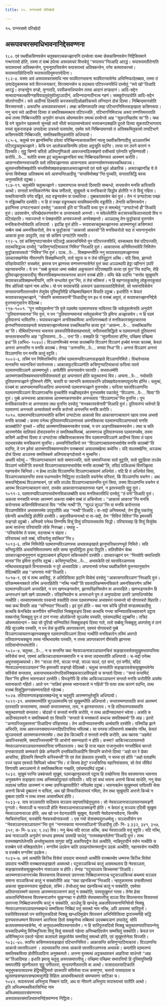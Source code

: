 ```yaml
---
title: १५. पन्‍नरसमो परिच्छेदो

---
```

१५. पन्‍नरसमो परिच्छेदो  


## अरूपावचरसमाधिभावनानिद्देसवण्णना

९८०. एवं पथवीकसिणवसेन चतुक्‍कपञ्‍चकज्झानानि दस्सेत्वा यस्मा सेसकसिणवसेन निद्दिसियमाने गन्थगारवो होति, तस्मा तं सब्बं ठपेत्वा अरूपावचरं विभावेतुं ‘‘रूपारूप’’न्तिआदि आरद्धं। रूपारूपमतीतेनाति रूपारूपभवं अतिक्‍कन्तेन, पुनानूपपत्तिवसेन रूपारूपभवं अतिक्‍कन्तेन, पगेव कामावचरभवं। रूपारूपादिवेदिनाति रूपारूपादिभूमन्तरवेदिना।  
९८२-४. यस्मा अयं अरूपावचरसमाधि नाम रूपविरागभावना रूपविरागवसेनेव अभिनिप्फादेतब्बाव, तस्मा तं उप्पादेतुकामस्स रूपे विरज्‍जनाकारं, विरत्तमानसेन च तदत्थाय पटिपज्‍जनविधिं दस्सेतुं ‘‘रूपे खो’’तिआदि आरद्धं। दण्डनट्ठेन दण्डो, मुग्गरादि, परपीळनाधिप्पायेन तस्स आदानं दण्डादानं। आदि-सद्देन सत्थादानकलहविग्गहविवादतुवंतुवंपेसुञ्‍ञादीनं, अदिन्‍नादानादीनञ्‍च गहणं। चक्खुरोगादयोति आदि-सद्देन सोतरोगादीनं। रूपे आदीनवं दिस्वाति करजरूपादिओळारिकरूपे तन्‍निदानं दोसं दिस्वा। निब्बिन्दमानसोति विरत्तमानसो। अरूपन्ति अरूपावचरभावनं। तम्हा कसिणरूपाति तम्हा पटिभागनिमित्तसङ्खाता कसिणरूपा। ननु चायं रूपे आदीनवं दिस्वा तं समतिक्‍कमत्थाय पटिपज्‍जति , पटिभागनिमित्तञ्‍च अरूपं पण्णत्तिमत्तत्ताति कथं तस्मा निब्बिज्‍जतीति अनुयोगं सन्धाय ओपम्मवसेन तमत्थं दस्सेन्तो आह ‘‘सूकराभिहतोव सा’’ति। यथा हि वने सूकरेन पहतमत्तो सुनखो ततो भीतो रूपदस्सनवेलायं भत्तपचनउक्खलिं दूरतो दिस्वा सूकरपटिभागताय तस्सं सूकरासङ्कं उप्पादेत्वा उत्रस्तो पलायतेव, एवमेव रूपे निब्बिन्दमानसो तं अतिक्‍कमितुकामो तप्पटिभागे कसिणरूपेपि निब्बिज्‍जति, समतिक्‍कमितुकामोति अधिप्पायो।  
९८५-६. चतुत्थे पन झानस्मिन्ति ठपेत्वा परिच्छिन्‍नाकासकसिणं नवसु पथवीकसिणादीसु अञ्‍ञतरस्मिं पटिलद्धचतुत्थज्झाने। केचि पन आलोककसिणम्पि ठपेत्वा अट्ठसूति वदन्ति। तस्स पन ठपने कारणं न दिस्सति। सुट्ठु चिण्णो चरितो अतिप्पगुणिकतो आवज्‍जनादिलक्खणो वसीभावो एतेनाति सुचिण्णवसी। करोति…पे॰… यतोति यस्मा इदं चतुत्थज्झानचित्तं मया निब्बिन्दकसिणरूपं आरम्मणं करोति। आसन्‍नसोमनस्सञ्‍चाति यतो ततियज्झानस्स आसन्‍नताय आसन्‍नसोमनस्सपच्‍चत्थिकञ्‍च। थूलसन्तविमोक्खतोति सन्तविमोक्खसङ्खातअरूपज्झानतो एतं यतो थूलं ओळारिकं। अरूपज्झानञ्हि ये ते सन्ता विमोक्खा अतिक्‍कम्म रूपे आरुप्पन्तिआदीसु ‘‘सन्तविमोक्ख’’न्ति वुच्‍चति, सन्ततासिद्धि चस्स अनुस्सतितो दट्ठब्बा।  
९८७-९१. चतुत्थेति चतुत्थज्झाने। पठमारुप्पञ्‍च सन्ततो दिस्वाति सम्बन्धो, सन्तवसेन मनसि करित्वाति अत्थो। सन्ततो मनसिकरणेनेव चेत्थ पणीततो, सुखुमतो च मनसिकारो सिद्धोव होतीति न ते विसुं गहिता। पत्थरित्वानाति पगेव वड्ढितं, तदा वड्ढनवसेन वा पत्थरित्वा। पुब्बकालवसेन चेतं वुत्तं। तेन नं उग्घाटेत्वा पच्छा न वड्ढितब्बन्ति दस्सेति। न हि तं पच्छा वड्ढनत्थाय वायमियमानम्पि वड्ढतीति। तेनाति कसिणरूपेन।  
इदानिस्स उग्घाटनाकारं दस्सेतुं ‘‘आकासो इति वा’’तिआदिं वत्वा पुन तं समत्थेतुं ‘‘उग्घाटेन्तो ही’’तिआदि वुत्तं। उदयवसेन, परिच्छेदफरणवसेन च अन्ताभावतो अनन्तो। न संवेल्‍लेतीति कटसारककिलञ्‍जादयो विय न पटिसंहरति। नावज्‍जन्तो न पेक्खन्तोति अनावज्‍जन्तो अनपेक्खन्तो। अञ्‍ञदत्थु तेन फुट्ठोकासं वुत्तनयेन मनसिकरोन्तोयेवाति अधिप्पायो । इदञ्हि वुत्तं होति – रूपावचरचतुत्थज्झानस्स आरम्मणभूतं कसिणरूपं सब्बेन सब्बं अमनसिकरोतो, तेन च फुट्ठोकासं ‘‘आकासो आकासो’’ति मनसिकरोतो यदा तं भावनानुभावेन आकासं हुत्वा उपट्ठाति, तदा सो कसिणं उग्घाटेति नामाति।  
९९२-५. एवं कसिणुग्घाटनवसेन पटिलद्धे आकासनिमित्ते पुन पटिपज्‍जनविधिं, यस्सत्थाय येसं पटिपज्‍जति, तदत्थसिद्धञ्‍च दस्सेतुं ‘‘कसिणुग्घाटिमाकासं निमित्त’’न्तिआदि वुत्तं। आकासस्स अनिमित्तभावेपि निमित्तेन फुट्ठोकासभावतो ‘‘निमित्त’’न्ति वुत्तं। पञ्‍च…पे॰… विक्खम्भन्तीति ननु रूपावचरपठमज्झानस्स उपचारक्खणेयेव नीवरणानि विक्खम्भितानि, ततो पट्ठाय च न तेसं परियुट्ठानं अत्थि। यदि सिया, झानतो परिहायेय्याति? सच्‍चमेतं, इमस्स पन झानस्स वण्णभणनवसेनेतं वुत्तं यथा अञ्‍ञत्थापि हेट्ठा पहीनानं उपरि पहानवचनन्ति। ये पन ‘‘सब्बे कुसला धम्मा सब्बेसं अकुसलानं पटिपक्खाति कत्वा एवं वुत्त’’न्ति वदन्ति, तेहि दुतियज्झानूपचारादीसु नीवरणविक्खम्भनावचनस्स कारणं वत्तब्बं होति। यम्पि चेके वदन्ति ‘‘सन्तेव सुखुमानि रूपावचरअविक्खम्भनीयानि, तानि सन्धायेतं वुत्त’’न्ति, तं तेसं मतिमत्तं। न हि महग्गतकुसलेसु लोकुत्तरकुसलं विय ओधिसो पहानं नाम अत्थि। यो पन रूपावचरेहि अरूपानं उळारफलतादिविसेसो, सो भावनाविसेसेन सन्ततरप्पणीततरभावेन तेसुयेव पुरिमपुरिमेहि पच्छिमपच्छिमानं वियाति दट्ठब्बं। इधापीति न केवलं रूपावचरचतुत्थज्झाने, ‘‘सेसानि कामावचरानी’’तिआदीसु पन इध यं वत्तब्बं अवुत्तं, तं रूपावचरज्झाननिद्देसे वुत्तनयानुसारेन वेदितब्बं।  
९९७-१००१. ‘‘पुन भावेतुकामेना’’ति वुत्ते पठममेव पठमारुप्पस्स भावितत्ता किं भावेतुकामेनाति अनुयोगे ‘‘दुतियारुप्पमानस’’न्ति वुत्तं, न पन ‘‘दुतियारुप्पमानसं भावेतुकामेना’’ति इमिना अज्झासयेन। न हि पठमं दुतियारुप्पं भावितन्ति। रूपावचरज्झानं अनतिक्‍कमित्वा अनधिगन्तब्बतो तं मनसिकारसमुदाचारस्स हानभागियभावावहनतो रूपावचरज्झानमेतस्स पच्‍चत्थिकन्ति कत्वा वुत्तं ‘‘आसन्‍न…पे॰… पच्‍चत्थिकन्ति चा’’ति। वीथिपटिपन्‍नाय भावनाय उपरूपरिविसेसावहभावतो, पणीतभावसिद्धितो च पठमारुप्पतो दुतियारुप्पं सन्ततरसभावन्ति आह ‘‘दुतियारुप्प…पे॰… पना’’ति। वक्खति हि ‘‘सुपणीततरा होन्ति, पच्छिमा पच्छिमा इधा’’ति (अभिध॰ १०४०)। विञ्‍ञाणमिच्‍चेवं मनसा कातब्बन्ति विञ्‍ञाणं विञ्‍ञाणं इच्‍चेवं मनसा कातब्बं, केवलं अनन्तं अनन्तन्ति न मनसि कातब्बं। तेनाह ‘‘अनन्तन्ति…पे॰… मनसा निधा’’ति। अनन्तं विञ्‍ञाणं अनन्तं विञ्‍ञाणन्ति पन मनसि कातुं वट्टति।  
१००२-६. तस्मिं पन निमित्तस्मिन्ति तस्मिं पठमारुप्पविञ्‍ञाणसङ्खाते विञ्‍ञाणनिमित्ते। विचारेन्तस्स मानसन्ति भावनाचित्तं पवत्तेन्तस्स। आकासफुटविञ्‍ञाणेति कसिणुग्घाटिमाकासं फरित्वा पवत्ते पठमारुप्पविञ्‍ञाणे आरम्मणभूते। अप्पेतीति अप्पनावसेन पवत्तति। सभावधम्मेपि आरम्मणसमतिक्‍कमभावनाविसेसभावतो इदं अप्पनापत्तं होति चतुत्थारुप्पं विय। अप्पना…पे॰… नयोवाति दुतियारुप्पज्झाने पुरिमभागे तीणि, चत्तारि वा जवनानि कामावचरानि उपेक्खावेदनासम्पयुत्तानेव होन्ति। चतुत्थं, पञ्‍चमं वा आरुप्पमानसन्तिआदिना अप्पनानयो पठमारुप्पज्झाने वुत्तनयोव। फरित्वा पवत्तविञ्‍ञाणन्ति पठमारुप्पविञ्‍ञाणं विञ्‍ञाणञ्‍चन्ति वुच्‍चतीति रुळ्हीसद्दवसेन वुत्तभावमेव पकासेतुं ‘‘विञ्‍ञाणा…पे॰… सिया’’ति वुत्तं। पुब्बे अनन्तस्स आकासस्स आरम्मणकरणवसेन अनन्तताय ‘‘विञ्‍ञाणञ्‍च’’न्ति वुत्तन्ति। पुन मनसिकारवसेन वा अनन्तताय तथा वुत्तन्ति दस्सेतुं ‘‘मनक्‍कारवसेनापी’’तिआदि वुत्तं। दुतियारुप्पं भावेन्तो हि पठमारुप्पं अनन्ततो अनवसेसतो मनसि करोन्तो अनन्तन्ति मनसि करोति।  
१०१०. पठमारुप्पविञ्‍ञाणाभावोति कसिणं उग्घाटेत्वा आकासो विय आकासानञ्‍चायतनं पहाय तस्स अभावो मनसि कातब्बो। कस्मा पनेत्थ दुतियारुप्पविञ्‍ञाणाभावं अमनसिकत्वा पठमारुप्पविञ्‍ञाणाभावो मनसि कातब्बोति? वुच्‍चते – तयिदं आरम्मणातिक्‍कमनवसेन पत्तब्बं, न पन अङ्गातिक्‍कमनवसेन। तथा च सति आरम्मणेयेव सातिसयं दोसदस्सनेन तं समतिक्‍कमितब्बं, आरम्मणञ्‍च दुतियारुप्पस्स पठमारुप्पमेव, तस्मा कसिणे आदीनवं दिस्वा तं उग्घाटेत्वा तब्बिवित्ताकासस्स विय पठमारुप्पविञ्‍ञाणे आदीनवं दिस्वा तं पहाय तदभावस्सेव मनसिकरणं युत्तन्ति। अभयगिरिवासिनो पन ‘‘विञ्‍ञाणञ्‍चायतनाभावोयेव मनसि कातब्बो’’ति वदन्ति, ते पन इमेसं आरम्मणातिक्‍कमनवसेन पत्तब्बभावं असल्‍लक्खेत्वा कथेन्ति। यदि सल्‍लक्खेन्ति, अञ्‍ञत्थ दोसं दिस्वा अञ्‍ञस्स समतिक्‍कमे अतिप्पसङ्गदोसतो न मुच्‍चन्ति।  
अथापि वदेय्युं – ‘‘विञ्‍ञाणञ्‍चायतनं सतो समापज्‍जति, सतो समापज्‍जित्वा सतो वुट्ठाति, सतो वुट्ठहित्वा तञ्‍ञेव विञ्‍ञाणं भावेती’ति वचनतो विञ्‍ञाणञ्‍चायतनाभावोयेव मनसि कातब्बो’’ति, तयिदं पाळिअत्थं विरुज्झित्वा गहणवसेन चिन्तितं। न हेत्थ तञ्‍ञेव विञ्‍ञाणन्ति विञ्‍ञाणञ्‍चायतनं अधिप्पेतं। यदि हि तं अधिप्पेतं सिया, विञ्‍ञाणञ्‍चायतनन्ति तस्स पधानभावेन निद्दिट्ठत्ता तञ्‍ञेवाति वचनेनेव परियत्तं, किं विञ्‍ञाणन्ति वचनेन। अथ सरूपनिद्देसत्थं विञ्‍ञाणवचनं, एवं सति तञ्‍ञेव विञ्‍ञाणञ्‍चायतनन्ति वुत्तं सिया, तस्मा विञ्‍ञाणन्ति वचनेन यं आरब्भ विञ्‍ञाणञ्‍चायतनं पवत्तं, तस्सेव आकासानञ्‍चायतनस्स गहणं, न इतरस्साति सुट्ठु वुत्तं।  
१०११-२. पठमारुप्पविञ्‍ञाणाभावोमनसिकातब्बोति वत्वा मनसिकारविधिं दस्सेतुं ‘‘तं पना’’तिआदि वुत्तं। अकत्वा मनसाति मनसा आरम्मणं अकत्वा सब्बेन सब्बं तं अचिन्तेत्वा। ‘‘आकासं आकास’’न्ति मनसि करोन्तस्स कसिणविवित्ताकासं विय ‘‘नत्थि नत्थी’’ति, ‘‘सुञ्‍ञं सुञ्‍ञ’’न्ति वा मनसि करोन्तस्स विञ्‍ञाणविवित्तं अभावमत्तमेव उपट्ठातीति आह ‘‘नत्थी’’तिआदि। वा-सद्दो अनियमत्थो, तेन द्वीसु पकारेसु एकेनपि अत्थसिद्धि होतीति दस्सेति। अवुत्तविकप्पनत्थो वा वा-सद्दो, तेन ‘‘विवित्तं विवित्त’’न्ति इमस्सपि सङ्गहो दट्ठब्बो। अनियमो पनेत्थ तिण्णम्पि विसुं विसुं परियायभावतोव सिद्धो। परियायसद्दा हि विसुं विसुंयेव अत्थं साधेन्ता परियायाति लोके निरुळ्हा। यथाहु –  
‘‘परियायेनेव ते यस्मा, वदन्तत्थं न संहता।  
परियायत्थं ततो सब्बं, परियायेसु ववत्थित’’न्ति॥  
१०१३-६. तस्मिं निमित्तेति पठमारुप्पविञ्‍ञाणस्स अभावसङ्खाते झानुप्पत्तिकारणभूते निमित्ते। सति सन्तिट्ठतीति अभावनिमित्तारम्मणा सति सम्मा सुप्पतिट्ठिता हुत्वा तिट्ठति। सतिसीसेन चेत्थ उपचारज्झानानुगुणानं सद्धापञ्‍चमानं इन्द्रियानं सकिच्‍चयोगं दस्सेति। उपचारज्झानं पन ‘‘भिय्योपि समाधियति मानस’’न्ति इमिना वुत्तन्ति दट्ठब्बं। कसिणुग्घाटिमा…पे॰… अभावकेति एवं पवत्तविञ्‍ञाणस्स नत्थिभावसङ्खाते विनासाभावके न पुरे अभावादिके। अप्पनानयो पनेत्थ पथवीकसिणे वुत्तनयानुसारेन वेदितब्बोति आह ‘‘अप्पनाय नयो’’तिआदि।  
१०१७-९. एवं यं तत्थ अवसिट्ठं, तं अतिदिसित्वा इदानि विसेसं दस्सेतुं ‘‘आकासगतविञ्‍ञाण’’न्तिआदि वुत्तं। परिकम्ममनक्‍कारे तस्मिं अन्तरहितेति ‘‘नत्थि नत्थी’’ति पवत्तपरिकम्ममनसिकारे अमनसिकरणेन अस्मिं पठमारुप्पविञ्‍ञाणे अन्तरहिते, न पन खणभङ्गवसेन, झानपरिहानिवसेन वा अन्तरहिते। खणभङ्गवसेन हि अन्तरधानं खणे खणे उपलब्भति। परिहानिवसेन च अन्तरधाने पुन तं अनुप्पादेत्वा उत्तरि ञाणाधिगमोयेव नत्थीति। तस्सापगममत्तंव पस्सन्तो वसतीति तस्स पठमारुप्पस्स अभावमत्तं पस्सन्तो सो योगावचरो विहरति। यथा कथं वियाति आह ‘‘सन्‍निपात’’न्तिआदि। इदं वुत्तं होति – यथा नाम कोचि पुरिसो मण्डलमाळादीसु कत्थचि केनचिदेव करणीयेन सन्‍निपतितं भिक्खुसङ्घं दिस्वा कत्थचि गन्त्वा सन्‍निपातकिच्‍चावसाने उट्ठाय पक्‍कन्तेसु भिक्खूसु पुन तं ठानं गन्त्वा ओलोकेन्तो सुञ्‍ञमेव पस्सति, एवंसम्पदमिदं दट्ठब्बन्ति। तत्रिदं ओपम्मसंसन्दनं – यथा सो पुरिसो सन्‍निपतितं भिक्खुसङ्घं दिस्वा गतो, ततो सब्बेसु भिक्खूसु अपगतेसु तं ठानं तेहि सुञ्‍ञमेव पस्सति, न पन तेसं कुतोचि अपगतकारणं, एवमयं योगावचरो पुब्बे विञ्‍ञाणञ्‍चायतनज्झानचक्खुना पठमारुप्पविञ्‍ञाणं दिस्वा नत्थीति मनसिकारेन तस्मिं अपगते ततियारुप्पचक्खुना तस्स नत्थिभावमेव पस्सति, न तस्स अपगतकारणं वीमंसति झानस्स तादिसाभोगाभावतोति।  
१०२०-४. चतुत्था…पे॰… न च सन्तन्ति यथा नेवसञ्‍ञानासञ्‍ञायतनचित्तं सङ्खारावसेससुखुमभावप्पत्तिया सविसेसं सन्तं, एवमयं आकिञ्‍चञ्‍ञायतनसमापत्ति न च सन्ता तदभावतोति अधिप्पायो। च-सद्दो पनेत्थ अवुत्तसमुच्‍चयत्थो। तेन ‘‘सञ्‍ञा रोगो, सञ्‍ञा गण्डो, सञ्‍ञा सल्‍लं, एतं सन्तं, एतं पणीतं, यदिदं नेवसञ्‍ञानासञ्‍ञायतन’’न्ति इमस्सपि सङ्गहो वेदितब्बो। चतुत्थं सन्ततोति सङ्खारावसेससुखुमभावेनेव सविसेसं सन्तताय, असन्तभावकररोगादिसरिक्खकसञ्‍ञाविरहतो च सन्ततो दिस्वा। ‘‘सन्तं सन्तमिदं चित्त’’न्ति इमिना भावनाकारं दस्सेति। विभङ्गेपि हि तंयेव आकिञ्‍चञ्‍ञायतनं सन्ततो मनसि करोतीति अयमेव भावनाकारो गहितो। अपरे पन ‘‘पाळियं इमस्स भावनाकारो न गहितो’’ति वत्वा तत्थ कारणं वदन्ति, तत्थ वत्तब्बं विसुद्धिमग्गसंवण्णनादितो गहेतब्बं।  
१०२७. ततियारुप्पसङ्खातक्खन्धेसु च चतूसुपि आरम्मणभूतेसूति अधिप्पायो।  
१०२९-३१. अभावमत्तम्पीति सुञ्‍ञतमत्तम्पि एवं सुखुमम्पीति अधिप्पायो। सन्तारम्मणतायाति सन्तं आरम्मणं एतस्साति सन्तारम्मणा, तब्भावो सन्तारम्मणता, ताय, न झानसन्तताय। न हि ततियारुप्पसमापत्ति चतुत्थारुप्पतो सन्ततरा। चोदको यं सन्ततो मनसि करोति, न तत्थ आदीनवदस्सनं भवेय्य। असति च आदीनवदस्सने न समतिक्‍कमो एव सियाति ‘‘सन्ततो चे मनक्‍कारो कथञ्‍च समतिक्‍कमो’’ति आह। इतरो ‘‘अनापज्‍जितुकामत्ता’’तिआदिना परिहारमाह। तेन आदीनवदस्सनम्पि अत्थेवाति दस्सेति। यस्मिञ्हि झाने अभिरति, तत्थ आवज्‍जनसमापज्‍जनादिपटिपत्तिया भवितब्बं। सा पनस्स ततियारुप्पे सब्बसोव नत्थि, केवलं सुञ्‍ञभावतो आरम्मणकरणमत्तमेव। तथा हेस किञ्‍चापि तं सन्ततो मनसि करोति, अथ ख्वस्स ‘‘अहमेतं आवज्‍जिस्सामि, समापज्‍जिस्सामी’’ति आभोगो समन्‍नाहारो न होति। कस्मा? आकिञ्‍चञ्‍ञायतनतो नेवसञ्‍ञानासञ्‍ञायतनसमापत्तिया पणीततरताय। यथा हि राजा महता राजानुभावेन नगरवीथियं चरन्तो दन्तकारादयो कम्मकारे छेके अनेकानि दन्तविकतिआदीनि सिप्पानि करोन्ते दिस्वा ‘‘अहो वत रे छेका आचरिया, ईदिसानि सिप्पानि करिस्सन्ती’’ति एवं तेसं छेकताय तुस्सति, न चस्स एवं होति ‘‘अहो वताहम्पि रज्‍जं पहाय एवरूपो सिप्पिको भवेय्य’’न्ति। तं किस्स हेतु? रज्‍जसिरिया महानिसंसताय, सो तेसं जीवितं तिणायपि अमञ्‍ञमानो ते समतिक्‍कमित्वा गच्छति, एवंसम्पदमिदं दट्ठब्बं।  
१०३२. सुखुमं परन्ति उक्‍कंसतो सुखुमं, पठमज्झानूपचारतो पट्ठाय हि तच्छेन्तिया विय पवत्तमानाय भावनाय अनुक्‍कमेन सङ्खारा तत्थ अन्तिमकोट्ठासतं पापिताति। यदि एवं कथं भावना अत्तनो किच्‍चं साधेति, ननु चेसा तदवत्थं पापिता आरम्मणं न सम्मा उपनिज्झायतीति? नयिदमेव दट्ठब्बं। भावनाबलेन सुखुमभावं पापितापि चेसा अत्तनो किच्‍चे दुब्बलत्तं न पापिता, अथ खो विप्फारिकताभावं गमिता, तेन तथा सुखुमापि अत्तनो किच्‍चे न दुब्बला एवाति न तत्थ तस्सा असामत्थियं होति।  
१०३३-४. याय सञ्‍ञायाति यादिसाय सञ्‍ञाय सद्दप्पवत्तिहेतुभूताय। सो नेवसञ्‍ञानासञ्‍ञायतनसमङ्गी पुग्गलो। नेवसञ्‍ञी च नासञ्‍ञी होति नेवसञ्‍ञानासञ्‍ञासमङ्गी होति। न केवलं तु सञ्‍ञाव एदिसी सुखुमा नेवसञ्‍ञानासञ्‍ञा होति, अथ खो पन वेदनादयोपि सुखुमा, वेदनापि नेववेदनानावेदना, चित्तम्पि नेवचित्तंनाचित्तं, फस्सोपि नेवफस्सोनाफस्सो । एस नयो सेससम्पयुत्तधम्मेसु। सञ्‍ञासीसेन पन ‘‘नेवसञ्‍ञानासञ्‍ञायतन’’न्ति वुत्तं ‘‘नानत्तकाया नानत्तसञ्‍ञिनो’’तिआदीसु (दी॰ नि॰ ३.३३२, ३४१, ३५७, ३५९; अ॰ नि॰ ७.४४; ९.२४) विय। ननु चेत्थ यदि सञ्‍ञा अत्थि, कथं नेवसञ्‍ञाति वत्तुं वट्टति। यदि नत्थि, कथं नासञ्‍ञाति अनुयोगं सन्धाय इममत्थं उपमाहि साधेतुं ‘‘पत्तमक्खनतेलेना’’तिआदि वुत्तं। तत्थ पत्तमक्खणतेलेनाति अन्तोवुत्थताय यागुया सद्धिं अकप्पियट्ठेन तेलं अत्थीति, नाळिपूरादीनं वसेन नत्थीति च वत्तब्बेन पत्ते मक्खिततेलेन। मग्गस्मिं उदकेन चाति उपाहनतेमनमत्तट्ठेन उदकं अत्थीति, नहानवसेन नत्थीति च वत्तब्बेन मग्गस्मिं उदकेन।  
१०३५-७. अयं अत्थोति किञ्‍चि विसेसं उपादाय सभावतो अत्थीति वत्तब्बस्सेव धम्मस्स किञ्‍चि विसेसं उपादाय नत्थीति वत्तब्बतासङ्खातो अयमत्थो। पटुसञ्‍ञाकिच्‍चं कातुं असमत्थताय हि नेवसञ्‍ञता, सङ्खारावसेससुखुमभावेन नासञ्‍ञता च होति। तेनाह ‘‘पटुसञ्‍ञाय किच्‍चस्सा’’तिआदि। आरम्मणसञ्‍जाननञ्‍चेव विपस्सनाय विसयभावं उपगन्त्वा निब्बिदाजननञ्‍च पटुसञ्‍ञाकिच्‍चं कथमयं सञ्‍ञाव समाना सञ्‍ञाकिच्‍चं कातुं न सक्‍कोतीति आह ‘‘यथा दहनकिच्‍च’’न्तिआदि। न्हातुकामस्स उण्हसीतभावं अकत्वा सुखजननताय सुखोदकं, तस्मिं। तेजोधातु यथा दहनकिच्‍चं कातुं न सक्‍कोति, एवमेसा अतिसन्तारम्मणे पवत्तत्ता आरम्मणसञ्‍जाननं कातुं न सक्‍कोति, परमसुखुमत्तं गताव। तेनेव हेसा अकताभिनिवेसस्स विपस्सनाञाणेन सुखग्गय्हा न होतीति सेससमापत्तीसु सञ्‍ञा विय विपस्सनाय विसयभावं उपगन्त्वा निब्बिदाजननम्पि कातुं न सक्‍कोति, अञ्‍ञेसु हि खन्धेसु अकतविपस्सनाभिनिवेसो भिक्खु नेवसञ्‍ञानासञ्‍ञायतनक्खन्धे सम्मसित्वा निब्बिदं पत्तुं समत्थो नाम नत्थि, अपि आयस्मा सारिपुत्तो। पकतिविपस्सको पन सारिपुत्तसदिसो भिक्खु खन्धादिमुखेन विपस्सनं अभिनिविसित्वा द्वारारम्मणेहि सद्धिं द्वारप्पवत्तधम्मानं विपस्सनं आरभित्वा ठितो सक्‍कुणेय्य तब्बिसयं उदयब्बयञाणं उप्पादेतुं, सोपि कलापसम्मसनवसेनेव, नो अनुपदधम्मविपस्सनावसेन। न हि सारिपुत्तसदिसो भिक्खु चतुत्थारुप्पपरियापन्‍नेसु फस्सादिधम्मेसु विनिब्भुजित्वा विसुं विसुं सरूपतो गहेत्वा अनिच्‍चादिवसेन सम्मसितुं सक्‍कोति। केवलं पन अविनिब्भुज्‍ज एकतो गहेत्वा कलापतो समूहतोयेव सम्मसितुं समत्थो होति, एवं सुखुमत्तेनेसा विज्‍जति।  
१०३८-४०. रूपन्ति कसिणरूपसङ्खातं पटिभागनिमित्तं। आकासन्ति कसिणुग्घाटिमाकासं। विञ्‍ञाणन्ति आकासे पवत्तविञ्‍ञाणं । तदभावकन्ति तस्स आकासे पवत्तविञ्‍ञाणस्स अभावकं। कमतोति पठमारुप्पं समतिक्‍कमित्वा होतीतिआदिना अनुक्‍कमतो। अत्तना वुत्तमत्थं अट्ठकथावचनं आहरित्वा साधेन्तो ‘‘आह चा’’तिआदिमाह। इधाति इमासु चतूसु अरूपसमापत्तीसु। पच्छिमा पच्छिमा समापत्तियो हि पुरिमापुरिमाहि समापत्तीहि सुपणीततरा सुट्ठु पणीततरा, सुन्दरपणीततराति वा अत्थो। पासादतलसाटिकाति चतुभूमकपासादस्स हेट्ठिमहेट्ठिमतो उपरूपरि सविसेसा पञ्‍च कामगुणा, चत्तारो पासादतला च थूलसण्हसण्हतरसण्हतमसुत्तेहि विहिता आयामवित्थारतो समप्पमाणा साटिका च।  
१०४२. रूपारूपभवं अभिभुय्य निब्बानं याति, अथ वा नीवरणे अभिभुय्य रूपारूपभवं यातीति अत्थो।  
इति अभिधम्मत्थविकासिनिया नाम  
अभिधम्मावतारसंवण्णनाय  
अरूपावचरसमाधिभावनानिद्देसवण्णना निट्ठिता।  